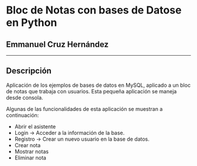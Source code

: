 # Bloc de Notas con bases de Datose en Python
## Emmanuel Cruz Hernández

----

## Descripción
Aplicación de los ejemplos de bases de datos en MySQL, aplicado a un bloc de notas que trabaja con usuarios. Esta pequeña aplicación se maneja desde consola.

Algunas de las funcionalidades de esta aplicación se muestran a continuación:
* Abrir el asistente
* Login -> Acceder a la información de la base.
* Registro -> Crear un nuevo usuario en la base de datos.
* Crear nota
* Mostrar notas
* Eliminar nota

